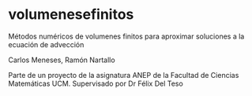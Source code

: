 # volumenesefinitos
Métodos numéricos de volumenes finitos para aproximar soluciones a la ecuación de advección

Carlos Meneses, Ramón Nartallo

Parte de un proyecto de la asignatura ANEP de la Facultad de Ciencias Matemáticas UCM. 
Supervisado por Dr Félix Del Teso 
